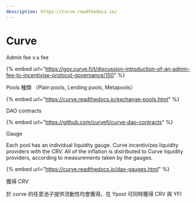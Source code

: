 ```yaml
---
description: https://curve.readthedocs.io/
---
```


# Curve

Admin fee v.s fee

{% embed url="https://gov.curve.fi/t/discussion-introduction-of-an-admin-fee-to-incentivise-protocol-governance/150" %}

Pools 種類 （Plain pools, Lending pools, Metapools）

{% embed url="https://curve.readthedocs.io/exchange-pools.html" %}

DAO contracts

{% embed url="https://github.com/curvefi/curve-dao-contracts" %}

Gauge

Each pool has an individual liquidity gauge. Curve incentivizes liquidity providers with the CRV. All of the inflation is distributed to Curve liquidity providers, according to measurements taken by the gauges.

{% embed url="https://curve.readthedocs.io/dao-gauges.html" %}

獲得 CRV

於 curve 的任意池子提供流動性均會獲得。在 Ypool 可同時獲得 CRV 與 YFI
